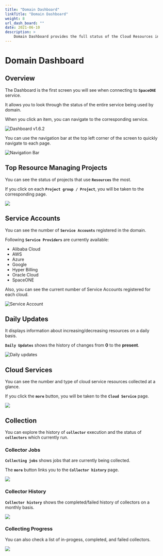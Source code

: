 ```yaml
---
title: "Domain Dashboard"
linkTitle: "Domain Dashboard"
weight: 8
url_dash_board: "" 
date: 2021-06-10
description: >
    Domain Dashboard provides the full status of the Cloud Resources in your domain.
---
```


# Domain Dashboard

## Overview

The Dashboard is the first screen you will see when connecting to **`SpaceONE`** service.

  
It allows you to look through the status of the entire service being used by domain. 

When you click an item, you can navigate to the corresponding service.

![Dashboard v1.6.2](/docs/using_spaceone_console/user_guide/dashboard/dashboard_img/dashboard_img_01.png)


You can use the navigation bar at the top left corner of the screen to quickly navigate to each page.

![Navigation Bar](/docs/using_spaceone_console/user_guide/dashboard/dashboard_img/dashboard_img_02.png)



## Top Resource Managing Projects

You can see the status of projects that use **`Resources`** the most. 

If you click on each  **`Project group / Project`**, you will be taken to the corresponding page.

![](/docs/using_spaceone_console/user_guide/dashboard/dashboard_img/dashboard_img_03.png)



## Service Accounts

You can see the number of **`Service Accounts`** registered in the domain. 

Following **`Service Providers`** are currently available: 

* Alibaba Cloud
* AWS
* Azure
* Google
* Hyper Billing
* Oracle Cloud
* SpaceONE

<!-- * AWS
* Azure
* GCP
* Megazone Hyper Billing
* Megazone -->

Also, you can see the current number of Service Accounts registered for each cloud.

![Service Account](/docs/using_spaceone_console/user_guide/dashboard/dashboard_img/dashboard_img_04.png)



## Daily Updates

It displays information about increasing/decreasing resources on a daily basis. 

**`Daily Updates`** shows the history of changes from **0** to the **present**. 


![Daily updates](/docs/using_spaceone_console/user_guide/dashboard/dashboard_img/dashboard_img_05.png)



## Cloud Services

You can see the number and type of cloud service resources collected at a glance. 

If you click the **`more`** button, you will be taken to the **`Cloud Service`** page.

![](/docs/using_spaceone_console/user_guide/dashboard/dashboard_img/dashboard_img_06.png)

## Collection

You can explore the history of **`collector`** execution and the status of **`collectors`** which currently run.

### Collector Jobs

**`Collecting jobs`** shows jobs that are currently being collected. 

The **`more`** button links you to the **`Collector history`** page.

![](/docs/using_spaceone_console/user_guide/dashboard/dashboard_img/dashboard_img_07.png)

### Collector History

**`Collector history`** shows the completed/failed history of collectors on a monthly basis.

![](/docs/using_spaceone_console/user_guide/dashboard/dashboard_img/dashboard_img_08.png)

### Collecting Progress

 You can also check a list of in-progess, completed, and failed collectors.

![](/docs/using_spaceone_console/user_guide/dashboard/dashboard_img/dashboard_img_09.png)
